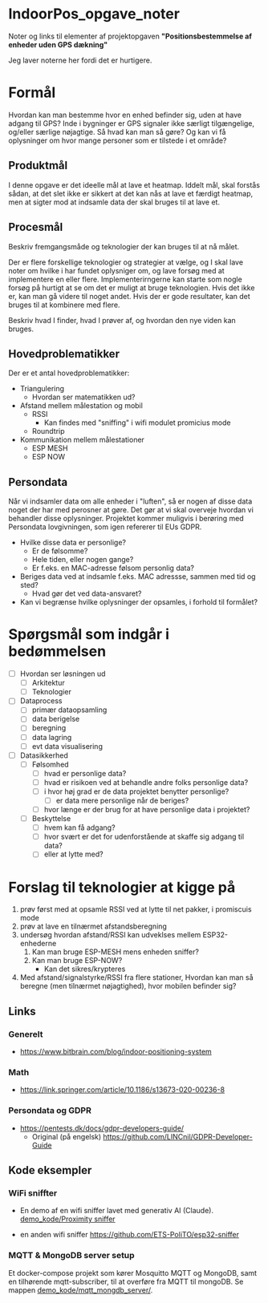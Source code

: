 # IndoorPos_opgave_noter

Noter og links til elementer af projektopgaven __"Positionsbestemmelse af enheder uden GPS dækning"__

Jeg laver noterne her fordi det er hurtigere.

# Formål

Hvordan kan man bestemme hvor en enhed befinder sig, uden at have adgang til GPS?
Inde i bygninger er GPS signaler ikke særligt tilgængelige, og/eller særlige nøjagtige.
Så hvad kan man så gøre?
Og kan vi få oplysninger om hvor mange personer som er tilstede i et område?

## Produktmål

I denne opgave er det ideelle mål at lave et heatmap.
Iddelt mål, skal forstås sådan, at det slet ikke er sikkert at det kan nås at lave et færdigt heatmap, men at sigter mod at indsamle data der skal bruges til at lave et.

## Procesmål

Beskriv fremgangsmåde og teknologier der kan bruges til at nå målet.

Der er flere forskellige teknologier og strategier at vælge, og I skal lave noter om hvilke i har fundet oplysniger om, og lave forsøg med at implementere en eller flere. 
Implementerirngerne kan starte som nogle forsøg på hurtigt at se om det er muligt at bruge teknologien. Hvis det ikke er, kan man gå videre til noget andet. Hvis der er gode resultater, kan det bruges til at kombinere med flere.

Beskriv hvad I finder, hvad I prøver af, og hvordan den nye viden kan bruges.

## Hovedproblematikker

Der er et antal hovedproblematikker:

- Triangulering
    - Hvordan ser matematikken ud?
- Afstand mellem målestation og mobil
    - RSSI
        - Kan findes med "sniffing" i wifi modulet promicius mode 
    - Roundtrip
- Kommunikation mellem målestationer
    - ESP MESH
    - ESP NOW

## Persondata

Når vi indsamler data om alle enheder i "luften", så er nogen af disse data noget der har med perosner at gøre. Det gør at vi skal overveje hvordan vi behandler disse oplysninger.
Projektet kommer muligvis i berøring med Persondata lovgivningen, som igen refererer til EUs GDPR.

- Hvilke disse data er personlige?
    - Er de følsomme?
    - Hele tiden, eller nogen gange?
    - Er f.eks. en MAC-adresse følsom personlig data?
- Beriges data ved at indsamle f.eks. MAC adressse, sammen med tid og sted?
    - Hvad gør det ved data-ansvaret?
- Kan vi begrænse hvilke oplysninger der opsamles, i forhold til formålet?

# Spørgsmål som indgår i bedømmelsen

- [ ] Hvordan ser løsningen ud
	- [ ] Arkitektur
	- [ ] Teknologier
- [ ] Dataprocess
	- [ ] primær dataopsamling
	- [ ] data berigelse
	- [ ] beregning
	- [ ] data lagring
	- [ ] evt data visualisering
- [ ] Datasikkerhed
	- [ ] Følsomhed
		- [ ] hvad er personlige data?
		- [ ] hvad er risikoen ved at behandle andre folks personlige data?
		- [ ] i hvor høj grad er de data projektet benytter personlige?
			- [ ] er data mere personlige når de beriges?
		- [ ] hvor længe er der brug for at have personlige data i projektet?
	- [ ] Beskyttelse
		- [ ] hvem kan få adgang?
		- [ ] hvor svært er det for udenforstående at skaffe sig adgang til data?
		- [ ] eller at lytte med?

# Forslag til teknologier at kigge på

1.  prøv først med at opsamle RSSI ved at lytte til net pakker, i promiscuis mode
2.  prøv at lave en tilnærmet afstandsberegning
3.  undersøg hvordan afstand/RSSI kan udveklses mellem ESP32-enhederne
    1.  Kan man bruge ESP-MESH mens enheden sniffer?
    2.  Kan man bruge ESP-NOW?
        -  Kan det sikres/krypteres
4.  Med afstand/signalstyrke/RSSI fra flere stationer, Hvordan kan man så beregne (men tilnærmet nøjagtighed), hvor mobilen befinder sig?

## Links

### Generelt

* <https://www.bitbrain.com/blog/indoor-positioning-system>

### Math

* <https://link.springer.com/article/10.1186/s13673-020-00236-8>


### Persondata og GDPR

* <https://pentests.dk/docs/gdpr-developers-guide/>
  * Original (på engelsk) <https://github.com/LINCnil/GDPR-Developer-Guide>

## Kode eksempler 

### WiFi sniffter

* En demo af en wifi sniffer lavet med generativ AI (Claude). [demo_kode/Proximity sniffer](./demo_kode/Proximity%20sniffer/)

* en anden wifi sniffer <https://github.com/ETS-PoliTO/esp32-sniffer>

### MQTT & MongoDB server setup

Et docker-compose projekt som kører Mosquitto MQTT og MongoDB, samt en tilhørende mqtt-subscriber, til at overføre fra MQTT til mongoDB. Se mappen [demo_kode/mqtt_mongdb_server/](/demo_kode/mqtt_mongdb_server/).